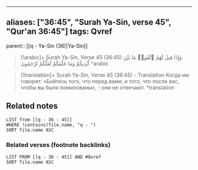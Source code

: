 
---
aliases: ["36:45", "Surah Ya-Sin, verse 45", "Qur'an 36:45"]
tags: Qvref
---

parent:: [[q - Ya-Sin (36)|Ya-Sin]]

> [!arabic]+ Surah Ya-Sin, Verse 45 (36:45)
> <span class="quran-arabic">وَإِذَا قِيلَ لَهُمُ ٱتَّقُوا۟ مَا بَيْنَ أَيْدِيكُمْ وَمَا خَلْفَكُمْ لَعَلَّكُمْ تُرْحَمُونَ</span>
^arabic

> [!translation]+ Surah Ya-Sin, Verse 45 (36:45) - Translation
> Когда им говорят: «Бойтесь того, что перед вами, и того, что после вас, чтобы вы были помилованы», - они не отвечают.
^translation



## Related notes
```dataview
LIST from [[q - 36 - 45]]
WHERE !contains(file.name, "q - ")
SORT file.name ASC
```

### Related verses (footnote backlinks)
```dataview
LIST FROM [[q - 36 - 45]] AND #Qvref
SORT file.name ASC
```

